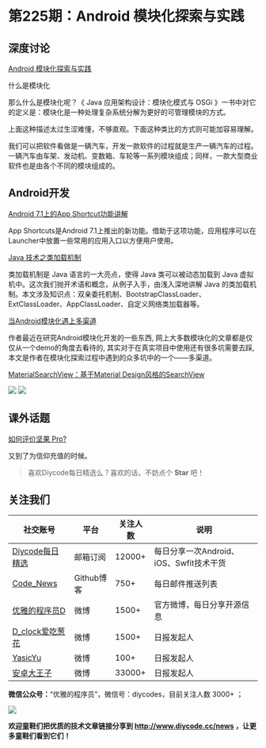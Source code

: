 # 第225期：Android 模块化探索与实践 

## 深度讨论

[Android 模块化探索与实践 ](https://www.diycode.cc/news/2464)

什么是模块化

那么什么是模块化呢？《 Java 应用架构设计：模块化模式与 OSGi 》一书中对它的定义是：模块化是一种处理复杂系统分解为更好的可管理模块的方式。

上面这种描述太过生涩难懂，不够直观。下面这种类比的方式则可能加容易理解。

我们可以把软件看做是一辆汽车，开发一款软件的过程就是生产一辆汽车的过程。一辆汽车由车架、发动机、变数箱、车轮等一系列模块组成；同样，一款大型商业软件也是由各个不同的模块组成的。

## Android开发

[Android 7.1上的App Shortcut功能讲解](https://www.diycode.cc/news/2454)

App Shortcuts是Android 7.1上推出的新功能。借助于这项功能，应用程序可以在Launcher中放置一些常用的应用入口以方便用户使用。

[Java 技术之类加载机制](https://www.diycode.cc/news/2455)

类加载机制是 Java 语言的一大亮点，使得 Java 类可以被动态加载到 Java 虚拟机中。这次我们抛开术语和概念，从例子入手，由浅入深地讲解 Java 的类加载机制。本文涉及知识点：双亲委托机制、BootstrapClassLoader、ExtClassLoader、AppClassLoader、自定义网络类加载器等。

[当Android模块化遇上多渠道](https://www.diycode.cc/news/2456)

作者最近在研究Android模块化开发的一些东西, 网上大多数模块化的文章都是仅仅从一个demo的角度去看待的, 其实对于在真实项目中使用还有很多坑需要去踩, 本文是作者在模块化探索过程中遇到的众多坑中的一个——多渠道。

[MaterialSearchView：基于Material Design风格的SearchView](https://github.com/MiguelCatalan/MaterialSearchView)

![](https://raw.githubusercontent.com/MiguelCatalan/MaterialSearchView/master/art/voice.gif) ![](https://raw.githubusercontent.com/MiguelCatalan/MaterialSearchView/master/art/default.gif)

## 课外话题

[如何评价坚果 Pro?](https://www.zhihu.com/question/59617447)

又到了为信仰充值的时候。

> 喜欢Diycode每日精选么？喜欢的话，不妨点个 **Star** 吧！

## 关注我们

| 社交账号  |  平台  | 关注人数 | 说明 |
| -------- | -------- | -------- | -------- |
| [Diycode每日精选](http://list.qq.com/cgi-bin/qf_invite?id=d469993d2c888e971c0fbb2309c4d84256968386b126b967)|   邮箱订阅  | 12000+ | 每日分享一次Android、iOS、Swfit技术干货  |
| [Code_News](https://github.com/DiyCodes/code_news) |    Github博客  |750+ | 每日邮件推送列表  |
| [优雅的程序员D](http://weibo.com/u/5891258264) |   微博  | 1500+ | 官方微博，每日分享开源信息  |
| [D_clock爱吃葱花](http://weibo.com/u/2480694892)  |   微博  | 1500+ | 日报发起人  |
|[YasicYu](http://weibo.com/3917305697)  |   微博  | 100+ | 日报发起人  |
|[安卓大王子](http://weibo.com/apkbus/)   |   微博  | 33000+ | 日报发起人  |

**微信公众号：**“优雅的程序员”，微信号：diycodes，目前关注人数 3000+ ；

![](http://upload-images.jianshu.io/upload_images/1846413-b42abfa70f909099.jpg?imageMogr2/auto-orient/strip%7CimageView2/2/w/1240)

**欢迎童鞋们把优质的技术文章链接分享到 http://www.diycode.cc/news ，让更多童鞋们看到它们！**
